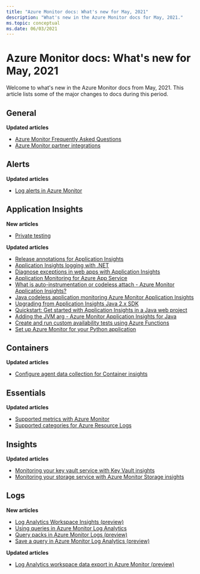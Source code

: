 ```yaml
---
title: "Azure Monitor docs: What's new for May, 2021"
description: "What's new in the Azure Monitor docs for May, 2021."
ms.topic: conceptual
ms.date: 06/03/2021
---
```


# Azure Monitor docs: What's new for May, 2021

Welcome to what's new in the Azure Monitor docs from May, 2021. This article lists some of the major changes to docs during this period.

## General

**Updated articles**

- [Azure Monitor Frequently Asked Questions](faq.md)
- [Azure Monitor partner integrations](partners.md)

## Alerts

**Updated articles**

- [Log alerts in Azure Monitor](alerts/alerts-unified-log.md)

## Application Insights

**New articles**

- [Private testing](app/availability-private-test.md)

**Updated articles**

- [Release annotations for Application Insights](app/annotations.md)
- [Application Insights logging with .NET](app/ilogger.md)
- [Diagnose exceptions in web apps with Application Insights](app/asp-net-exceptions.md)
- [Application Monitoring for Azure App Service](app/azure-web-apps.md)
- [What is auto-instrumentation or codeless attach - Azure Monitor Application Insights?](app/codeless-overview.md)
- [Java codeless application monitoring Azure Monitor Application Insights](app/java-in-process-agent.md)
- [Upgrading from Application Insights Java 2.x SDK](app/java-standalone-upgrade-from-2x.md)
- [Quickstart: Get started with Application Insights in a Java web project](app/java-2x-get-started.md)
- [Adding the JVM arg - Azure Monitor Application Insights for Java](app/java-standalone-arguments.md)
- [Create and run custom availability tests using Azure Functions](app/availability-azure-functions.md)
- [Set up Azure Monitor for your Python application](app/opencensus-python.md)

## Containers

**Updated articles**

- [Configure agent data collection for Container insights](containers/container-insights-agent-config.md)

## Essentials

**Updated articles**

- [Supported metrics with Azure Monitor](essentials/metrics-supported.md)
- [Supported categories for Azure Resource Logs](essentials/resource-logs-categories.md)

## Insights

**Updated articles**

- [Monitoring your key vault service with Key Vault insights](insights/key-vault-insights-overview.md)
- [Monitoring your storage service with Azure Monitor Storage insights](insights/storage-insights-overview.md)

## Logs

**New articles**

- [Log Analytics Workspace Insights (preview)](logs/log-analytics-workspace-insights-overview.md)
- [Using queries in Azure Monitor Log Analytics](logs/queries.md)
- [Query packs in Azure Monitor Logs (preview)](logs/query-packs.md)
- [Save a query in Azure Monitor Log Analytics (preview)](logs/save-query.md)

**Updated articles**

- [Log Analytics workspace data export in Azure Monitor (preview)](logs/logs-data-export.md)

